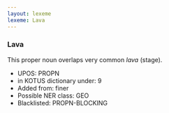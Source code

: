 ```yaml
---
layout: lexeme
lexeme: Lava
---
```


###  Lava

This proper noun overlaps very common *lava* (stage).
* UPOS:  PROPN
* in KOTUS dictionary under:  9
* Added from:  finer
* Possible NER class:  GEO
* Blacklisted:  PROPN-BLOCKING

